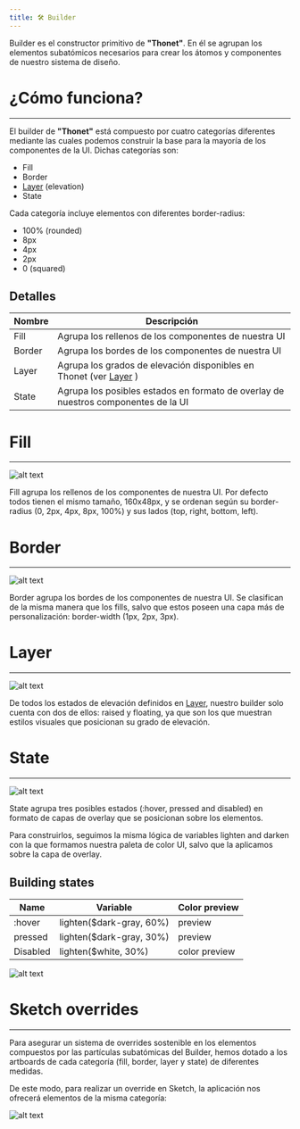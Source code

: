 ```yaml
---
title: 🛠 Builder
---
```


Builder es el constructor primitivo de **"Thonet"**. En él se agrupan los elementos subatómicos necesarios para crear los átomos y componentes de nuestro sistema de diseño.


# ¿Cómo funciona?
---
El builder de **"Thonet"** está compuesto por cuatro categorías diferentes mediante las cuales podemos construir la base para la mayoría de los componentes de la UI. Dichas categorías son:

- Fill
- Border
- [Layer](../05-layer) (elevation)
- State

Cada categoría incluye elementos con diferentes border-radius:

- 100% (rounded)
- 8px
- 4px
- 2px
- 0 (squared)

## Detalles

| Nombre        | Descripción   |
| ------------- |-------------|
| Fill | Agrupa los rellenos de los componentes de nuestra UI |
| Border | Agrupa los bordes de los componentes de nuestra UI |
| Layer | Agrupa los grados de elevación disponibles en Thonet (ver [Layer](../05-layer) ) |
| State | Agrupa los posibles estados en formato de overlay de nuestros componentes de la  UI |

# Fill
---

![alt text](http://thonet.realized.es/doc/img/primitivs/builder_fills-detail.png "Thonet fills")

Fill agrupa los rellenos de los componentes de nuestra UI. Por defecto todos tienen el mismo tamaño, 160x48px, y se ordenan según su border-radius (0, 2px, 4px, 8px, 100%) y sus lados (top, right, bottom, left).

# Border
---

![alt text](http://thonet.realized.es/doc/img/primitivs/builder_border-detail.png "Thonet borders")

Border agrupa los bordes de los componentes de nuestra UI. Se clasifican de la misma manera que los fills, salvo que estos poseen una capa más de personalización: border-width (1px, 2px, 3px).

# Layer
---

![alt text](http://thonet.realized.es/doc/img/primitivs/builder_layer-detail.png "Thonet layers")

De todos los estados de elevación definidos en [Layer](../05-layer), nuestro builder solo cuenta con dos de ellos: raised y floating, ya que son los que muestran estilos visuales que posicionan su grado de elevación.

# State

---

![alt text](http://thonet.realized.es/doc/img/primitivs/builder_states-detail.png "Thonet states")

State agrupa tres posibles estados (:hover, pressed and disabled) en formato de capas de overlay que se posicionan sobre los elementos.

Para construirlos, seguimos la misma lógica de variables lighten and darken con la que formamos nuestra paleta de color UI, salvo que la aplicamos sobre la capa de overlay.


## Building states

| Name       | Variable   | Color preview |
| ------------- |-------------| -----------------|
| :hover | lighten($dark-gray, 60%) | preview |
| pressed | lighten($dark-gray, 30%) | preview |
| Disabled | lighten($white, 30%) | color preview |


![alt text](http://thonet.realized.es/doc/img/primitivs/builder_states-example.png "Thonet states examples")

# Sketch overrides

---

Para asegurar un sistema de overrides sostenible en los elementos compuestos por las partículas subatómicas del Builder, hemos dotado a los artboards de cada categoría (fill, border, layer y state) de diferentes medidas.

De este modo, para realizar un override en Sketch, la aplicación nos ofrecerá elementos de la misma categoría:

![alt text](http://thonet.realized.es/doc/img/primitivs/builder-sketch_overrides.png "Sketch overrides example")

